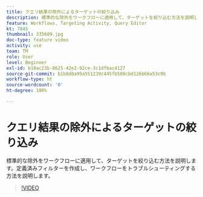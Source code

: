 ```yaml
---
title: クエリ結果の除外によるターゲットの絞り込み
description: 標準的な除外をワークフローに適用して、ターゲットを絞り込む方法を説明します。定義済みフィルターを作成し、ワークフローをトラブルシューティングする方法を説明します。
feature: Workflows, Targeting Activity, Query Editor
kt: 7845
thumbnail: 335609.jpg
doc-type: feature video
activity: use
team: TM
role: User
level: Beginner
exl-id: b10ac23b-8625-42e2-92ce-3c1dfbac4127
source-git-commit: b1b8d8a99a551239c445fb588cbd126b66a53c9b
workflow-type: ht
source-wordcount: '0'
ht-degree: 100%

---
```


# クエリ結果の除外によるターゲットの絞り込み

標準的な除外をワークフローに適用して、ターゲットを絞り込む方法を説明します。定義済みフィルターを作成し、ワークフローをトラブルシューティングする方法を説明します。

>[!VIDEO](https://video.tv.adobe.com/v/335609?quality=12&learn=on)
